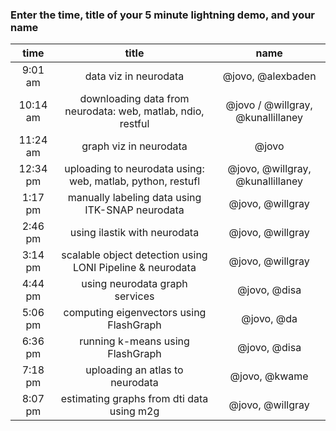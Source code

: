 ### Enter the time, title of your 5 minute lightning demo, and your name


| time | title | name |
| :---: | :---: | :---: |
| 9:01 am | data viz in neurodata | @jovo,  @alexbaden |
| 10:14 am | downloading data from neurodata: web, matlab, ndio, restful | @jovo / @willgray, @kunallillaney |
| 11:24 am | graph viz in neurodata | @jovo |
| 12:34 pm | uploading to neurodata using: web, matlab, python, restufl | @jovo, @willgray, @kunallillaney |
| 1:17 pm | manually labeling data using ITK-SNAP neurodata | @jovo, @willgray |
| 2:46 pm | using ilastik with neurodata | @jovo, @willgray | 
| 3:14 pm | scalable object detection using LONI Pipeline & neurodata | @jovo, @willgray |
| 4:44 pm | using neurodata graph services | @jovo, @disa |
| 5:06 pm | computing eigenvectors using FlashGraph | @jovo, @da |
| 6:36 pm | running k-means using FlashGraph | @jovo, @disa |
| 7:18 pm | uploading an atlas to neurodata | @jovo, @kwame
| 8:07 pm | estimating graphs from dti data using m2g | @jovo, @willgray |
